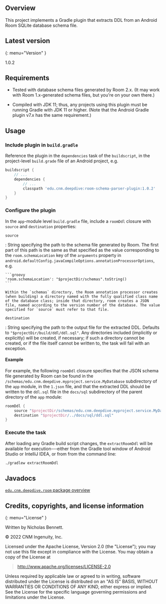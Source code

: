 ## Overview

This project implements a Gradle plugin that extracts DDL from an Android Room SQLite database schema file.

## Latest version
{: menu="Version" }

1.0.2

## Requirements

* Tested with database schema files generated by Room 2.x. (It may work with Room 1.x-generated schema files, but you're on your own there.)

* Compiled with JDK 11; thus, any projects using this plugin must be running Gradle with JDK 11 or higher. (Note that the Android Gradle plugin v7.x has the same requirement.)

## Usage

### Include plugin in `build.gradle`

Reference the plugin in the `dependencies` task of the `buildscript`, in the project-level `build.grade` file of an Android project, e.g.

```groovy
buildscript {
    // ...
    dependencies {
        // ... 
        classpath 'edu.cnm.deepdive:room-schema-parser-plugin:1.0.2'
    }
}
```

### Configure the plugin

In the `app`-module level `build.gradle` file, include a `roomDdl` closure with `source` and `destination` properties:

`source`

: String specifying the path to the schema file generated by Room. The first part of this path is the same as that specified as the value corresponding to the `room.schemaLocation` key of the `arguments` property in `android.defaultConfig.javaCompileOptions.annotationProcessorOptions`, e.g.

    ```groovy
    'room.schemaLocation': "$projectDir/schemas".toString()
    ```
    
    Within the `schemas` directory, the Room annotation processor creates (when building) a directory named with the fully qualified class name of the database class; inside that directory, room creates a JSON file, named according to the version number of the database. The value specified for `source` must refer to that file.
    
`destination`

: String specifying the path to the output file for the extracted DDL. Defaults to `"$projectDir/build/ddl/ddl.sql"`. Any directories included (implicitly or explicitly) will be created, if necessary; if such a directory cannot be created, or if the file itself cannot be written to, the task will fail with an exception. 

#### Example

For example, the following `roomDdl` closure specifies that the JSON schema file generated by Room can be found in the `/schemas/edu.cnm.deepdive.myproject.service.MyDatabase` subdirectory of the `app` module, in the `1.json` file, and that the extracted DDL should be written to the `ddl.sql` file in the `docs/sql` subdirectory of the parent directory of the `app` module:

```groovy
roomDdl {
    source "$projectDir/schemas/edu.cnm.deepdive.myproject.service.MyDatabase/1.json"
    destination "$projectDir/../docs/sql/ddl.sql"
}
```

### Execute the task

After loading any Gradle build script changes, the `extractRoomDdl` will be available for execution---either from the Gradle tool window of Android Studio or IntelliJ IDEA, or from from the command line:

```bash
./gradlew extractRoomDdl
```

## Javadocs

[`edu.cnm.deepdive.room` package overview](api/)

## Credits, copyrights, and license information
{: menu="License" }

Written by Nicholas Bennett. 

&copy; 2022 CNM Ingenuity, Inc.

Licensed under the Apache License, Version 2.0 (the "License");
you may not use this file except in compliance with the License.
You may obtain a copy of the License at

> <http://www.apache.org/licenses/LICENSE-2.0>

Unless required by applicable law or agreed to in writing, software
distributed under the License is distributed on an "AS IS" BASIS,
WITHOUT WARRANTIES OR CONDITIONS OF ANY KIND, either express or implied.
See the License for the specific language governing permissions and
limitations under the License.

